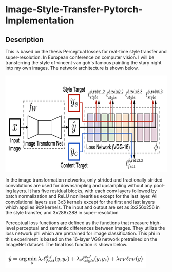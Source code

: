 # Image-Style-Transfer-Pytorch-Implementation

## Description

This is based on the thesis Perceptual losses for real-time style transfer and super-resolution. In European conference on computer vision. I will be transferring the style of vincent van goh's famous painting the stary night into my own images. 
The network architecture is shown below. 

<img src="model.png" height="300"/>

In the image transformation networks, only strided and fractionally strided convolutions are used for downsampling and upsampling without any pool- ing layers. It has five residual blocks, with each conv layers followed by batch normalization and ReLU nonlinearities except for the last layer. All convolutional layers use 3x3 kernels except for the first and last layers which applies 9x9 kernels. The input and output are set as 3x256x256 in the style transfer, and 3x288x288 in super-resolution

Perceptual loss functions are defined as the functions that measure high- level perceptual and semantic differences between images. They utilize the loss network phi which are pretrained for image classification. This phi in this experiment is based on the 16-layer VGG network pretrained on the ImageNet dataset. The final loss function is shown below. 

<img src="loss.png" height="50"/>
